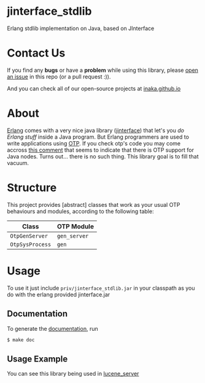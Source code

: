 # jinterface_stdlib

Erlang stdlib implementation on Java, based on JInterface

# Contact Us

If you find any **bugs** or have a **problem** while using this library, please [open an issue](https://github.com/inaka/jinterface_stdlib/issues/new) in this repo (or a pull request :)).

And you can check all of our open-source projects at [inaka.github.io](http://inaka.github.io)

# About

[Erlang](http://erlang.org) comes with a very nice java library ([jinterface](http://www.erlang.org/doc/apps/jinterface/)) that let's you _do Erlang stuff_ inside a Java program.
But Erlang programmers are used to write applications using [OTP](http://www.erlang.org/doc/).
If you check otp's code you may come accross [this comment](https://github.com/erlang/otp/blob/maint/lib/stdlib/src/gen.erl#L228-L233) that seems to indicate that there is OTP support for Java nodes. Turns out… there is no such thing.
This library goal is to fill that vacuum.

# Structure

This project provides [abstract] classes that work as your usual OTP behaviours and modules, according to the following table:

| Class | OTP Module |
| ----- | ---------- |
| `OtpGenServer` | `gen_server` |
| `OtpSysProcess` | `gen` |

# Usage

To use it just include ``priv/jinterface_stdlib.jar`` in your classpath as you do with the erlang provided jinterface.jar

## Documentation

To generate the [documentation](http://inaka.github.io/jinterface_stdlib/), run

```sh
$ make doc
```

## Usage Example

You can see this library being used in [lucene_server](http://github.com/inaka/lucene_server)
